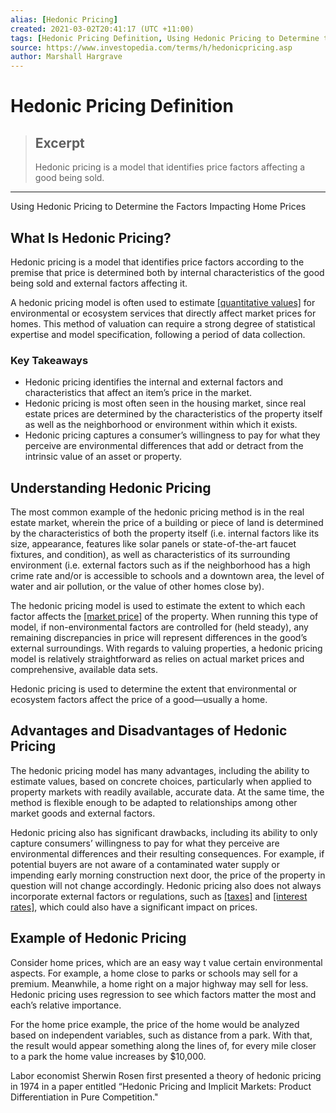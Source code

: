 ```yaml
---
alias: [Hedonic Pricing]
created: 2021-03-02T20:41:17 (UTC +11:00)
tags: [Hedonic Pricing Definition, Using Hedonic Pricing to Determine the Factors Impacting Home Prices]
source: https://www.investopedia.com/terms/h/hedonicpricing.asp
author: Marshall Hargrave
---
```


# Hedonic Pricing Definition

> ## Excerpt
> Hedonic pricing is a model that identifies price factors affecting a good being sold.

---

Using Hedonic Pricing to Determine the Factors Impacting Home Prices
## What Is Hedonic Pricing?

Hedonic pricing is a model that identifies price factors according to the premise that price is determined both by internal characteristics of the good being sold and external factors affecting it.

A hedonic pricing model is often used to estimate [[quantitative values]](https://www.investopedia.com/articles/trading/09/quant-strategies.asp) for environmental or ecosystem services that directly affect market prices for homes. This method of valuation can require a strong degree of statistical expertise and model specification, following a period of data collection.

### Key Takeaways

-   Hedonic pricing identifies the internal and external factors and characteristics that affect an item’s price in the market.
-   Hedonic pricing is most often seen in the housing market, since real estate prices are determined by the characteristics of the property itself as well as the neighborhood or environment within which it exists.
-   Hedonic pricing captures a consumer’s willingness to pay for what they perceive are environmental differences that add or detract from the intrinsic value of an asset or property.

## Understanding Hedonic Pricing

The most common example of the hedonic pricing method is in the real estate market, wherein the price of a building or piece of land is determined by the characteristics of both the property itself (i.e. internal factors like its size, appearance, features like solar panels or state-of-the-art faucet fixtures, and condition), as well as characteristics of its surrounding environment (i.e. external factors such as if the neighborhood has a high crime rate and/or is accessible to schools and a downtown area, the level of water and air pollution, or the value of other homes close by).

The hedonic pricing model is used to estimate the extent to which each factor affects the [[market price]](https://www.investopedia.com/terms/m/market-price.asp) of the property. When running this type of model, if non-environmental factors are controlled for (held steady), any remaining discrepancies in price will represent differences in the good’s external surroundings. With regards to valuing properties, a hedonic pricing model is relatively straightforward as relies on actual market prices and comprehensive, available data sets.

Hedonic pricing is used to determine the extent that environmental or ecosystem factors affect the price of a good—usually a home.

## Advantages and Disadvantages of Hedonic Pricing

The hedonic pricing model has many advantages, including the ability to estimate values, based on concrete choices, particularly when applied to property markets with readily available, accurate data. At the same time, the method is flexible enough to be adapted to relationships among other market goods and external factors.

Hedonic pricing also has significant drawbacks, including its ability to only capture consumers’ willingness to pay for what they perceive are environmental differences and their resulting consequences. For example, if potential buyers are not aware of a contaminated water supply or impending early morning construction next door, the price of the property in question will not change accordingly. Hedonic pricing also does not always incorporate external factors or regulations, such as [[taxes]](https://www.investopedia.com/terms/t/taxes.asp) and [[interest rates]](https://www.investopedia.com/terms/i/interestrate.asp), which could also have a significant impact on prices.

## Example of Hedonic Pricing

Consider home prices, which are an easy way t value certain environmental aspects. For example, a home close to parks or schools may sell for a premium. Meanwhile, a home right on a major highway may sell for less. Hedonic pricing uses regression to see which factors matter the most and each’s relative importance.

For the home price example, the price of the home would be analyzed based on independent variables, such as distance from a park. With that, the result would appear something along the lines of, for every mile closer to a park the home value increases by $10,000.

Labor economist Sherwin Rosen first presented a theory of hedonic pricing in 1974 in a paper entitled “Hedonic Pricing and Implicit Markets: Product Differentiation in Pure Competition."
